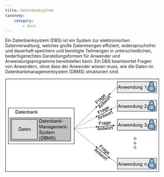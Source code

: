 ```yaml
---
title: Datenbanksystem
taxonomy:
    category:
        - docs
---
```

Ein Datenbanksystem (DBS) ist ein System zur elektronischen Datenverwaltung, welches große Datenmengen effizient, widerspruchsfrei und dauerhaft speichern und benötigte Teilmengen in unterschiedlichen, bedarfsgerechten Darstellungsformen für Anwender und Anwendungsprogramme bereitstellen kann. Ein DBS beantwortet Fragen von Anwendern, ohne dass der Anwender wissen muss, wie die Daten im Datenbankmanagementsystem (DBMS) strukturiert sind.

![DBMS](GIS6.png)
